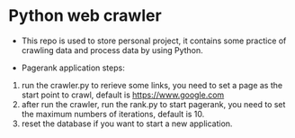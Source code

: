 # Python web crawler

 -  This repo is used to store personal project, it contains some practice of crawling data and process data by using Python.

 -  Pagerank application steps:
 1. run the crawler.py to rerieve some links, you need to set a page as the start point to crawl, default is https://www.google.com
 2. after run the crawler, run the rank.py to start pagerank, you need to set the maximum numbers of iterations, default is 10.
 3. reset the database if you want to start a new application.

